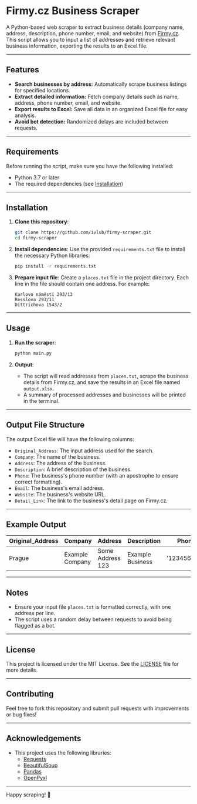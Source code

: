 
# Firmy.cz Business Scraper

A Python-based web scraper to extract business details (company name, address, description, phone number, email, and website) from [Firmy.cz](https://www.firmy.cz). This script allows you to input a list of addresses and retrieve relevant business information, exporting the results to an Excel file.

---

## Features

- **Search businesses by address:** Automatically scrape business listings for specified locations.
- **Extract detailed information:** Fetch company details such as name, address, phone number, email, and website.
- **Export results to Excel:** Save all data in an organized Excel file for easy analysis.
- **Avoid bot detection:** Randomized delays are included between requests.

---

## Requirements

Before running the script, make sure you have the following installed:

- Python 3.7 or later
- The required dependencies (see [Installation](#installation))

---

## Installation

1. **Clone this repository**:
   ```bash
   git clone https://github.com/ivlub/firmy-scraper.git
   cd firmy-scraper
   ```

2. **Install dependencies**:
   Use the provided `requirements.txt` file to install the necessary Python libraries:
   ```bash
   pip install -r requirements.txt
   ```

3. **Prepare input file**:
   Create a `places.txt` file in the project directory. Each line in the file should contain one address. For example:
   ```
   Karlovo náměstí 293/13
   Resslova 293/11
   Dittrichova 1543/2
   ```

---

## Usage

1. **Run the scraper**:
   ```bash
   python main.py
   ```

2. **Output**:
   - The script will read addresses from `places.txt`, scrape the business details from Firmy.cz, and save the results in an Excel file named `output.xlsx`.
   - A summary of processed addresses and businesses will be printed in the terminal.

---

## Output File Structure

The output Excel file will have the following columns:
- `Original_Address`: The input address used for the search.
- `Company`: The name of the business.
- `Address`: The address of the business.
- `Description`: A brief description of the business.
- `Phone`: The business's phone number (with an apostrophe to ensure correct formatting).
- `Email`: The business's email address.
- `Website`: The business's website URL.
- `Detail_Link`: The link to the business's detail page on Firmy.cz.

---

## Example Output

| Original_Address | Company              | Address          | Description       | Phone        | Email           | Website             | Detail_Link                          |
|-------------------|----------------------|------------------|-------------------|--------------|-----------------|---------------------|---------------------------------------|
| Prague            | Example Company     | Some Address 123 | Example Business  | '1234567890  | info@example.cz | https://example.com | https://www.firmy.cz/example-company |

---

## Notes

- Ensure your input file `places.txt` is formatted correctly, with one address per line.
- The script uses a random delay between requests to avoid being flagged as a bot.

---

## License

This project is licensed under the MIT License. See the [LICENSE](LICENSE) file for more details.

---

## Contributing

Feel free to fork this repository and submit pull requests with improvements or bug fixes!

---

## Acknowledgements

- This project uses the following libraries:
  - [Requests](https://docs.python-requests.org)
  - [BeautifulSoup](https://beautiful-soup-4.readthedocs.io)
  - [Pandas](https://pandas.pydata.org)
  - [OpenPyxl](https://openpyxl.readthedocs.io)

---

Happy scraping! 🚀
